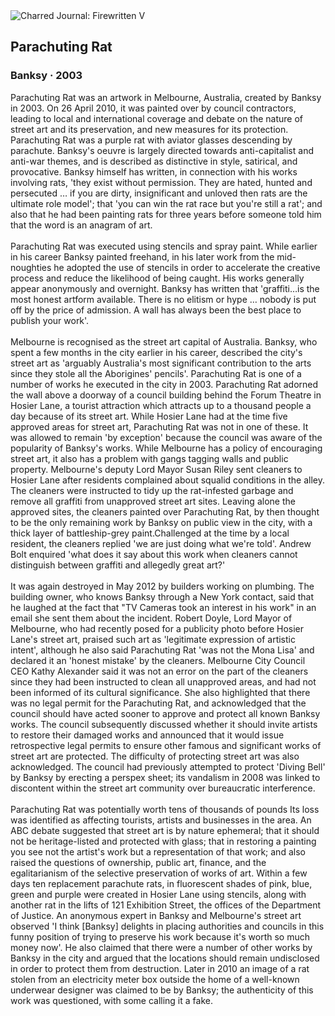 <div class="artwork-of-the-day">
  <div class="container">
    <div class="img-wrapper">
      <img
        src="https://uploads6.wikiart.org/images/banksy/parachuting-rat-2003.jpg"
        alt="Charred Journal: Firewritten V" />
    </div>
    <div class="artwork-detail">
      <div class="artwork-origin"> 
        <h2 class="artwork-name">Parachuting Rat</h2>
        <h3 class="artist">
          Banksy
                    ·  2003
        </h3>
      </div>
      <p class="description">
        <span class="artwork-description-text ng-binding" ng-bind-html="viewModel.ArtworkOfTheDay.Description | unsafe">Parachuting Rat was an artwork in Melbourne, Australia, created by Banksy in 2003. On 26 April 2010, it was painted over by council contractors, leading to local and international coverage and debate on the nature of street art and its preservation, and new measures for its protection. Parachuting Rat was a purple rat with aviator glasses descending by parachute. Banksy's oeuvre is largely directed towards anti-capitalist and anti-war themes, and is described as distinctive in style, satirical, and provocative. Banksy himself has written, in connection with his works involving rats, 'they exist without permission. They are hated, hunted and persecuted … if you are dirty, insignificant and unloved then rats are the ultimate role model'; that 'you can win the rat race but you're still a rat'; and also that he had been painting rats for three years before someone told him that the word is an anagram of art.
<br>
<br>Parachuting Rat was executed using stencils and spray paint. While earlier in his career Banksy painted freehand, in his later work from the mid-noughties he adopted the use of stencils in order to accelerate the creative process and reduce the likelihood of being caught. His works generally appear anonymously and overnight. Banksy has written that 'graffiti…is the most honest artform available. There is no elitism or hype … nobody is put off by the price of admission. A wall has always been the best place to publish your work'.
<br>
<br>Melbourne is recognised as the street art capital of Australia. Banksy, who spent a few months in the city earlier in his career, described the city's street art as 'arguably Australia's most significant contribution to the arts since they stole all the Aborigines' pencils'. Parachuting Rat is one of a number of works he executed in the city in 2003. Parachuting Rat adorned the wall above a doorway of a council building behind the Forum Theatre in Hosier Lane, a tourist attraction which attracts up to a thousand people a day because of its street art. While Hosier Lane had at the time five approved areas for street art, Parachuting Rat was not in one of these. It was allowed to remain 'by exception' because the council was aware of the popularity of Banksy's works. While Melbourne has a policy of encouraging street art, it also has a problem with gangs tagging walls and public property. Melbourne's deputy Lord Mayor Susan Riley sent cleaners to Hosier Lane after residents complained about squalid conditions in the alley. The cleaners were instructed to tidy up the rat-infested garbage and remove all graffiti from unapproved street art sites. Leaving alone the approved sites, the cleaners painted over Parachuting Rat, by then thought to be the only remaining work by Banksy on public view in the city, with a thick layer of battleship-grey paint.Challenged at the time by a local resident, the cleaners replied 'we are just doing what we're told'. Andrew Bolt enquired 'what does it say about this work when cleaners cannot distinguish between graffiti and allegedly great art?'
<br>
<br>It was again destroyed in May 2012 by builders working on plumbing. The building owner, who knows Banksy through a New York contact, said that he laughed at the fact that "TV Cameras took an interest in his work" in an email she sent them about the incident. Robert Doyle, Lord Mayor of Melbourne, who had recently posed for a publicity photo before Hosier Lane's street art, praised such art as 'legitimate expression of artistic intent', although he also said Parachuting Rat 'was not the Mona Lisa' and declared it an 'honest mistake' by the cleaners. Melbourne City Council CEO Kathy Alexander said it was not an error on the part of the cleaners since they had been instructed to clean all unapproved areas, and had not been informed of its cultural significance. She also highlighted that there was no legal permit for the Parachuting Rat, and acknowledged that the council should have acted sooner to approve and protect all known Banksy works. The council subsequently discussed whether it should invite artists to restore their damaged works and announced that it would issue retrospective legal permits to ensure other famous and significant works of street art are protected. The difficulty of protecting street art was also acknowledged. The council had previously attempted to protect 'Diving Bell' by Banksy by erecting a perspex sheet; its vandalism in 2008 was linked to discontent within the street art community over bureaucratic interference.
<br>
<br>Parachuting Rat was potentially worth tens of thousands of pounds Its loss was identified as affecting tourists, artists and businesses in the area. An ABC debate suggested that street art is by nature ephemeral; that it should not be heritage-listed and protected with glass; that in restoring a painting you see not the artist's work but a representation of that work; and also raised the questions of ownership, public art, finance, and the egalitarianism of the selective preservation of works of art. Within a few days ten replacement parachute rats, in fluorescent shades of pink, blue, green and purple were created in Hosier Lane using stencils, along with another rat in the lifts of 121 Exhibition Street, the offices of the Department of Justice. An anonymous expert in Banksy and Melbourne's street art observed 'I think [Banksy] delights in placing authorities and councils in this funny position of trying to preserve his work because it's worth so much money now'. He also claimed that there were a number of other works by Banksy in the city and argued that the locations should remain undisclosed in order to protect them from destruction. Later in 2010 an image of a rat stolen from an electricity meter box outside the home of a well-known underwear designer was claimed to be by Banksy; the authenticity of this work was questioned, with some calling it a fake.</span>
                        <div class="text-shadow-container" ng-show="showShadow" style=""></div>
      </p>
    </div>
  </div>

</div>

